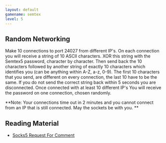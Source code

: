 ```yaml
---
layout: default
gamename: semtex
level: 5
---
```

Random Networking
-----------------
Make 10 connections to port 24027 from different IP's. On each
connection you will receive a string of 10 ASCII characters. XOR
this string with the Semtex5 password, character by character. Then
send back the 10 characters followed by another string of exactly 10
characters which identifies you (can be anything within A-Z, a-z,
0-9). The first 10 characters that you send, are different on every
connection, the last 10 have to be the same. If you do not send the
correct string back within 5 seconds you are disconnected. Once
connected with at least 10 different IP's You will receive the
password on one connection, chosen randomly.

**Note:  Your connections time out in 2 minutes and you cannot connect from an IP that is still connected.  May the sockets be with you. **

Reading Material
----------------
- [Socks5 Request For Comment][]

[Socks5 Request For Comment]: http://www.faqs.org/rfcs/rfc1928.html

